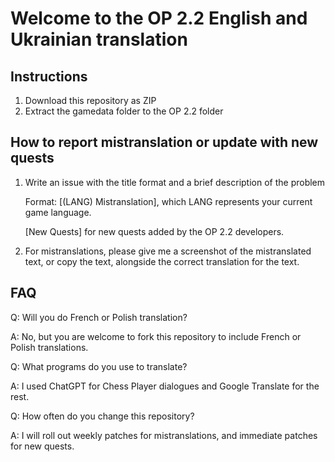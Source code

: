 # Welcome to the OP 2.2 English and Ukrainian translation 

## Instructions
1. Download this repository as ZIP
2. Extract the gamedata folder to the OP 2.2 folder

## How to report mistranslation or update with new quests
1. Write an issue with the title format and a brief description of the problem

    Format:
    [(LANG) Mistranslation], which LANG represents your current game language.

    [New Quests] for new quests added by the OP 2.2 developers.

2. For mistranslations, please give me a screenshot of the mistranslated text, or copy the text, alongside the correct translation for the text. 


## FAQ
Q: Will you do French or Polish translation?

A: No, but you are welcome to fork this repository to include French or Polish translations.

Q: What programs do you use to translate?

A: I used ChatGPT for Chess Player dialogues and Google Translate for the rest.

Q: How often do you change this repository?

A: I will roll out weekly patches for mistranslations, and immediate patches for new quests. 